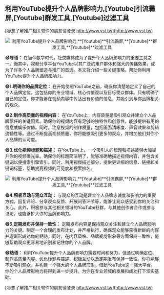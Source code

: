 ## **利用YouTube提升个人品牌影响力,**[Youtube]**引流霸屏,**[Youtube]**群发工具,**[Youtube]**过滤工具**

[😍想了解推广相关软件的朋友请登录 http://www.vst.tw](http://www.vst.tw)

 <center><img src="https://vst.tw/MP4/tuiguang/png/8.png" alt="利用YouTube提升个人品牌影响力,**[Youtube]**引流霸屏,**[Youtube]**群发工具,**[Youtube]**过滤工具"></center>

**😄导语：**
在当今数字时代，社交媒体成为了提升个人品牌影响力的重要工具之一。而其中，视频分享平台YouTube以其广泛的用户群体和强大的传播效果，成为了许多个人品牌塑造与推广的首选。本文将介绍一些关键策略，帮助你利用YouTube提升个人品牌影响力。

**😄1.明确你的品牌定位：**
在开始使用YouTube之前，确保你清楚地定义了自己的个人品牌定位。这包括你的专业领域、核心价值观以及目标受众群体。只有明确了自己的定位，你才能够在视频内容中传达出有价值的信息，并吸引到与你品牌相关的观众。

**😄2.制作高质量的视频内容：**
在YouTube上，内容质量是吸引观众并建立个人品牌信任的关键因素。确保你的视频内容有足够的独特性和创意性，能够提供有用的信息或娱乐价值。同时，注意视频的制作质量，包括画面清晰度、声音效果和剪辑流畅性等。通过不断提高视频质量，你将能够吸引更多的观众，并增加他们对你个人品牌的认可度。

**😄3.优化视频标题和描述：**
在YouTube上，一个吸引人的标题和描述能够大幅提升你的视频曝光率。确保你的标题简洁明了，能够准确地描述视频内容，并包含关键词以便搜索引擎索引。同时，利用视频描述部分，提供更详细的信息、链接和关键词标签，帮助提高视频的可见度和搜索排名。

 <center><img src="https://vst.tw/MP4/tuiguang/png/4.png" alt="利用YouTube提升个人品牌影响力,**[Youtube]**引流霸屏,**[Youtube]**群发工具,**[Youtube]**过滤工具"></center>

**😄4.积极互动与观众互动：**
与观众的互动是建立个人品牌忠诚度和影响力的重要方式。回复评论、分享观众反馈、开展问答环节等，能够让观众感受到你的关注和关心。此外，积极参与其他相关领域的YouTube社群，与其他创作者合作或参与讨论，也能够扩大你的品牌影响力。

**😄5.定期发布并保持一致性：**
定期发布内容是保持观众关注和建立个人品牌影响力的关键。制定一个合理的发布计划，并严格执行，确保观众能够获得新鲜的内容并逐渐形成对你的期待。同时，在内容风格、品牌视觉形象等方面保持一致性，能够帮助观众更容易地识别和记住你的个人品牌。

**😄结语：**
利用YouTube提升个人品牌影响力需要时间和努力，但通过明确定位、制作高质量内容、优化标题与描述、积极互动以及定期发布保持一致性，你将能够不断吸引观众，并构建一个强大的个人品牌形象。借助YouTube这一强大平台，你的个人品牌影响力将得到进一步提升，为你在专业领域的发展和成功打下坚实基础。

[😍想了解推广相关软件的朋友请登录 http://www.vst.tw](http://www.vst.tw)



